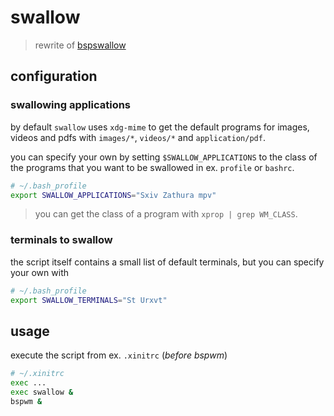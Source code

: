 # swallow

> rewrite of [bspswallow](https://github.com/JopStro/bspswallow)

## configuration

### swallowing applications
by default `swallow` uses `xdg-mime` to get the default programs
for images, videos and pdfs with `images/*`, `videos/*` and
`application/pdf`.

you can specify your own by setting `$SWALLOW_APPLICATIONS` to
the class of the programs that you want to be swallowed in
ex. `profile` or `bashrc`.

``` bash
# ~/.bash_profile
export SWALLOW_APPLICATIONS="Sxiv Zathura mpv"
```

> you can get the class of a program with `xprop | grep WM_CLASS`.

### terminals to swallow
the script itself contains a small list of default terminals,
but you can specify your own with

``` bash
# ~/.bash_profile
export SWALLOW_TERMINALS="St Urxvt"
```

## usage
execute the script from ex. `.xinitrc` (*before bspwm*)
``` bash
# ~/.xinitrc
exec ...
exec swallow &
bspwm &
```
